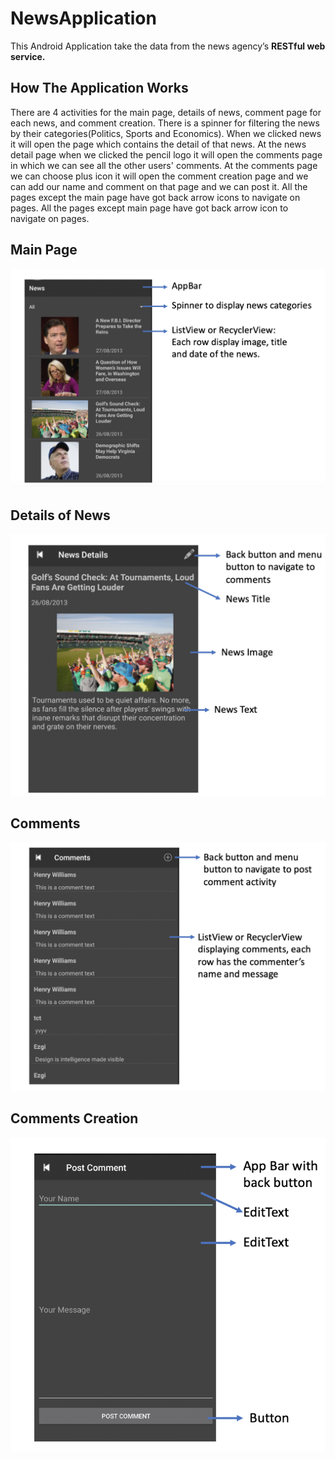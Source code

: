 # NewsApplication

This Android Application take the data from the news agency’s **RESTful web service.**

## How The Application Works
There are 4 activities for the main page, details of news, comment page for each news, and comment creation. There is a spinner for filtering the news by their categories(Politics, Sports and Economics). When we clicked news it will open the page which contains the detail of that news. At the news detail page when we clicked the pencil logo it will open the comments page in which we can see all the other users' comments. At the comments page we can choose plus icon it will open the comment creation page and we can add our name and comment on that page and we can post it. All the pages except the main page have got back arrow icons to navigate on pages.
All the pages except main page have got back arrow icon to navigate on pages.

## Main Page
![](images/mainpage.png)

## Details of News
![](images/newsdetails.png)

## Comments
![](images/comments.png)

## Comments Creation
![](images/commentscreation.png)
